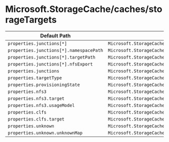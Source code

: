 # Microsoft.StorageCache/caches/storageTargets

| Default Path | Alias |
|---|---|
| `properties.junctions[*]` | `Microsoft.StorageCache/caches/storageTargets/junctions[*]` |
| `properties.junctions[*].namespacePath` | `Microsoft.StorageCache/caches/storageTargets/junctions[*].namespacePath` |
| `properties.junctions[*].targetPath` | `Microsoft.StorageCache/caches/storageTargets/junctions[*].targetPath` |
| `properties.junctions[*].nfsExport` | `Microsoft.StorageCache/caches/storageTargets/junctions[*].nfsExport` |
| `properties.junctions` | `Microsoft.StorageCache/caches/storageTargets/junctions` |
| `properties.targetType` | `Microsoft.StorageCache/caches/storageTargets/targetType` |
| `properties.provisioningState` | `Microsoft.StorageCache/caches/storageTargets/provisioningState` |
| `properties.nfs3` | `Microsoft.StorageCache/caches/storageTargets/nfs3` |
| `properties.nfs3.target` | `Microsoft.StorageCache/caches/storageTargets/nfs3.target` |
| `properties.nfs3.usageModel` | `Microsoft.StorageCache/caches/storageTargets/nfs3.usageModel` |
| `properties.clfs` | `Microsoft.StorageCache/caches/storageTargets/clfs` |
| `properties.clfs.target` | `Microsoft.StorageCache/caches/storageTargets/clfs.target` |
| `properties.unknown` | `Microsoft.StorageCache/caches/storageTargets/unknown` |
| `properties.unknown.unknownMap` | `Microsoft.StorageCache/caches/storageTargets/unknown.unknownMap` |

